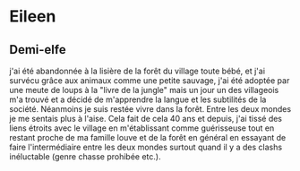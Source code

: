 # Eileen
## Demi-elfe

j'ai été abandonnée à la lisière de la forêt du village toute bébé, et j'ai survécu grâce aux animaux comme une petite sauvage, j'ai été adoptée par une meute de loups à la "livre de la jungle" mais un jour un des villageois m'a trouvé et a décidé de m'apprendre la langue et les subtilités de la société. Néanmoins je suis restée vivre dans la forêt. Entre les deux mondes je me sentais plus à l'aise. Cela fait de cela 40 ans et depuis, j'ai tissé des liens étroits avec le village en m'établissant comme guérisseuse tout en restant proche de ma famille louve et de la forêt en général en essayant de faire l'intermédiaire entre les deux mondes surtout quand il y a des clashs inéluctable (genre chasse prohibée etc.).